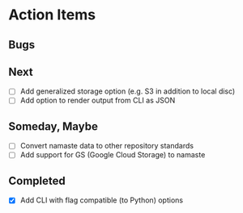 
# Action Items

## Bugs

## Next

+ [ ] Add generalized storage option (e.g. S3 in addition to local disc)
+ [ ] Add option to render output from CLI as JSON

## Someday, Maybe

+ [ ] Convert namaste data to other repository standards
+ [ ] Add support for GS (Google Cloud Storage) to namaste

## Completed

+ [x] Add CLI with flag compatible (to Python) options
